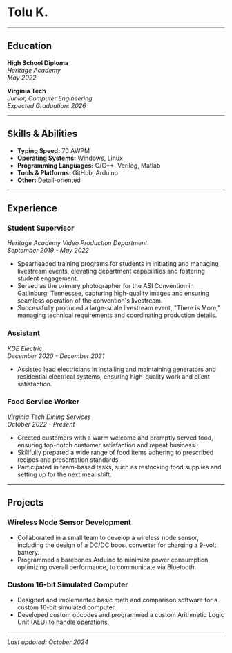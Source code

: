 # Tolu K.  
---

## Education  
**High School Diploma**  
*Heritage Academy*  
*May 2022*  

**Virginia Tech**  
*Junior, Computer Engineering*  
*Expected Graduation: 2026*  

---

## Skills & Abilities  
- **Typing Speed:** 70 AWPM  
- **Operating Systems:** Windows, Linux  
- **Programming Languages:** C/C++, Verilog, Matlab  
- **Tools & Platforms:** GitHub, Arduino  
- **Other:** Detail-oriented  

---

## Experience  

### **Student Supervisor**  
*Heritage Academy Video Production Department*  
*September 2019 - May 2022*  
- Spearheaded training programs for students in initiating and managing livestream events, elevating department capabilities and fostering student engagement.  
- Served as the primary photographer for the ASI Convention in Gatlinburg, Tennessee, capturing high-quality images and ensuring seamless operation of the convention's livestream.  
- Successfully produced a large-scale livestream event, "There is More," managing technical requirements and coordinating production details.  

### **Assistant**  
*KDE Electric*  
*December 2020 - December 2021*  
- Assisted lead electricians in installing and maintaining generators and residential electrical systems, ensuring high-quality work and client satisfaction.  

### **Food Service Worker**  
*Virginia Tech Dining Services*  
*October 2022 - Present*  
- Greeted customers with a warm welcome and promptly served food, ensuring top-notch customer satisfaction and repeat business.  
- Skillfully prepared a wide range of food items adhering to prescribed recipes and presentation standards.  
- Participated in team-based tasks, such as restocking food supplies and setting up for the next meal shift.  
---

## Projects  

### **Wireless Node Sensor Development**  
- Collaborated in a small team to develop a wireless node sensor, including the design of a DC/DC boost converter for charging a 9-volt battery.  
- Programmed a barebones Arduino to minimize power consumption, optimizing overall performance, to communicate via Bluetooth.  

### **Custom 16-bit Simulated Computer**  
- Designed and implemented basic math and comparison software for a custom 16-bit simulated computer.  
- Developed custom opcodes and programmed a custom Arithmetic Logic Unit (ALU) to handle operations.  

---

*Last updated: October 2024*
